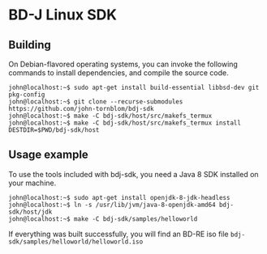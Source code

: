 # BD-J Linux SDK

## Building
On Debian-flavored operating systems, you can invoke the following commands to
install dependencies, and compile the source code.

```console
john@localhost:~$ sudo apt-get install build-essential libbsd-dev git pkg-config
john@localhost:~$ git clone --recurse-submodules https://github.com/john-tornblom/bdj-sdk
john@localhost:~$ make -C bdj-sdk/host/src/makefs_termux
john@localhost:~$ make -C bdj-sdk/host/src/makefs_termux install DESTDIR=$PWD/bdj-sdk/host
```

## Usage example
To use the tools included with bdj-sdk, you need a Java 8 SDK installed on your machine.

```console
john@localhost:~$ sudo apt-get install openjdk-8-jdk-headless
john@localhost:~$ ln -s /usr/lib/jvm/java-8-openjdk-amd64 bdj-sdk/host/jdk
john@localhost:~$ make -C bdj-sdk/samples/helloworld
```
If everything was built successfully, you will find an BD-RE iso file
`bdj-sdk/samples/helloworld/helloworld.iso`

